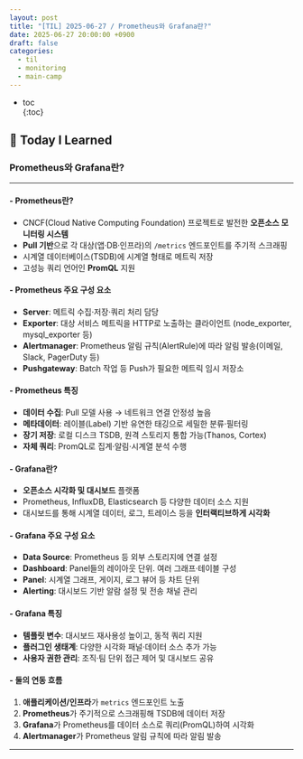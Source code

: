 ```yaml
---
layout: post
title: "[TIL] 2025-06-27 / Prometheus와 Grafana란?"
date: 2025-06-27 20:00:00 +0900
draft: false
categories:
  - til
  - monitoring
  - main-camp
---
```


* toc  
{:toc}

## 📖 Today I Learned
### Prometheus와 Grafana란?

---

#### - **Prometheus란?**
- CNCF(Cloud Native Computing Foundation) 프로젝트로 발전한 **오픈소스 모니터링 시스템**
- **Pull 기반**으로 각 대상(앱·DB·인프라)의 `/metrics` 엔드포인트를 주기적 스크래핑
- 시계열 데이터베이스(TSDB)에 시계열 형태로 메트릭 저장
- 고성능 쿼리 언어인 **PromQL** 지원

#### - **Prometheus 주요 구성 요소**
- **Server**: 메트릭 수집·저장·쿼리 처리 담당
- **Exporter**: 대상 서비스 메트릭을 HTTP로 노출하는 클라이언트 (node_exporter, mysql_exporter 등)
- **Alertmanager**: Prometheus 알림 규칙(AlertRule)에 따라 알림 발송(이메일, Slack, PagerDuty 등)
- **Pushgateway**: Batch 작업 등 Push가 필요한 메트릭 임시 저장소

#### - **Prometheus 특징**
- **데이터 수집**: Pull 모델 사용 → 네트워크 연결 안정성 높음
- **메타데이터**: 레이블(Label) 기반 유연한 태깅으로 세밀한 분류·필터링
- **장기 저장**: 로컬 디스크 TSDB, 원격 스토리지 통합 가능(Thanos, Cortex)
- **자체 쿼리**: PromQL로 집계·알림·시계열 분석 수행

#### - **Grafana란?**
- **오픈소스 시각화 및 대시보드** 플랫폼
- Prometheus, InfluxDB, Elasticsearch 등 다양한 데이터 소스 지원
- 대시보드를 통해 시계열 데이터, 로그, 트레이스 등을 **인터랙티브하게 시각화**

#### - **Grafana 주요 구성 요소**
- **Data Source**: Prometheus 등 외부 스토리지에 연결 설정
- **Dashboard**: Panel들의 레이아웃 단위. 여러 그래프·테이블 구성
- **Panel**: 시계열 그래프, 게이지, 로그 뷰어 등 차트 단위
- **Alerting**: 대시보드 기반 알람 설정 및 전송 채널 관리

#### - **Grafana 특징**
- **템플릿 변수**: 대시보드 재사용성 높이고, 동적 쿼리 지원
- **플러그인 생태계**: 다양한 시각화 패널·데이터 소스 추가 가능
- **사용자 권한 관리**: 조직·팀 단위 접근 제어 및 대시보드 공유

#### - **둘의 연동 흐름**
1. **애플리케이션/인프라**가 `metrics` 엔드포인트 노출
2. **Prometheus**가 주기적으로 스크래핑해 TSDB에 데이터 저장
3. **Grafana**가 Prometheus를 데이터 소스로 쿼리(PromQL)하여 시각화
4. **Alertmanager**가 Prometheus 알림 규칙에 따라 알림 발송

---